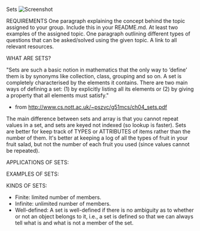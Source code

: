 Sets
![Screenshot ](../master/assets/Set_Image_1.png)


REQUIREMENTS
One paragraph explaining the concept behind the topic assigned to your group. Include this in your README.md.
At least two examples of the assigned topic.
One paragraph outlining different types of questions that can be asked/solved using the given topic.
A link to all relevant resources. 

WHAT ARE SETS?

"Sets are such a basic notion in mathematics that the only way to ‘define’ them
is by synonyms like collection, class, grouping and so on. A set is completely
characterised by the elements it contains.
There are two main ways of defining a set: (1) by explicitly listing all its
elements or (2) by giving a property that all elements must satisfy."
- from http://www.cs.nott.ac.uk/~pszvc/g51mcs/ch04_sets.pdf

The main difference between sets and array is that you cannot repeat values in a set, and sets are keyed not indexed (so lookup is faster).
Sets are better for keep track of TYPES or ATTRIBUTES of items rather than the number of them. It's better at keeping a log of all the types of fruit in your fruit salad, but not the number of each fruit you used (since values cannot be repeated).


APPLICATIONS OF SETS:


EXAMPLES OF SETS:


KINDS OF SETS:
- Finite: limited number of members.
- Infinite: unlimited number of members.
- Well-defined: A set is well-defined if there is no ambiguity as to whether or not an object belongs to it, i.e., a set is defined so that we can always tell what is and what is not a member of the set.
